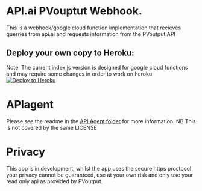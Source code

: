 # API.ai PVouptut Webhook.

This is a webhook/google cloud function implementation that recieves querries from api.ai and requests information from the PVoutput API

## Deploy your own copy to Heroku:
Note. The current index.js version  is designed for google cloud functions and may require some changes in  order to work on heroku
[![Deploy to Heroku](https://www.herokucdn.com/deploy/button.svg)](https://heroku.com/deploy)

# APIagent
Please see the readme in the [API Agent folder](https://github.com/HarvsG/API.ai-PVouptut-Webhook/tree/master/API%20Agent) for more information. NB This is not covered by the same LICENSE

# Privacy
This app is in development, whilst the app uses the secure https proctocol your privacy cannot be guaranteed, use at your own risk and only use your read only api as provided by PVoutput.
